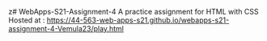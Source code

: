 z# WebApps-S21-Assignment-4
A practice assignment for HTML with CSS<br>
Hosted at : <https://44-563-web-apps-s21.github.io/webapps-s21-assignment-4-Vemula23/play.html>

